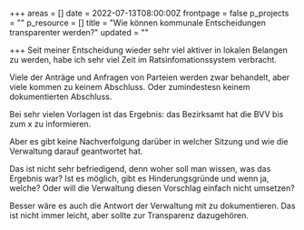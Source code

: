 +++
areas = []
date = 2022-07-13T08:00:00Z
frontpage = false
p_projects = ""
p_resource = []
title = "Wie können kommunale Entscheidungen transparenter werden?"
updated = ""

+++
Seit meiner Entscheidung wieder sehr viel aktiver in lokalen Belangen zu werden, habe ich sehr viel Zeit im Ratsinfomationssystem verbracht.

Viele der Anträge und Anfragen von Parteien werden zwar behandelt, aber viele kommen zu keinem Abschluss. Oder zumindestesn keinem dokumentierten Abschluss.

Bei sehr vielen Vorlagen ist das Ergebnis: das Bezirksamt hat die BVV bis zum x zu informieren.

Aber es gibt keine Nachverfolgung darüber in welcher Sitzung und wie die Verwaltung darauf geantwortet hat. 

Das ist nicht sehr befriedigend, denn woher soll man wissen, was das Ergebnis war? Ist es möglich, gibt es Hinderungsgründe und wenn ja, welche? Oder will die Verwaltung diesen Vorschlag einfach nicht umsetzen? 

Besser wäre es auch die Antwort der Verwaltung mit zu dokumentieren. Das ist nicht immer leicht, aber sollte zur Transparenz dazugehören.